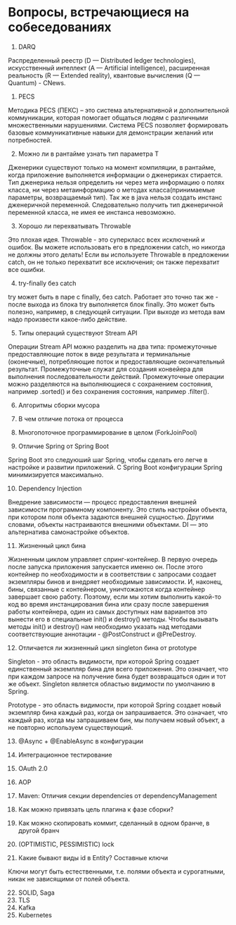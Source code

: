 # Вопросы, встречающиеся на собеседованиях

1. DARQ 

Распределенный реестр (D — Distributed ledger technologies), искусственный интеллект (A — Artificial intelligence), расширенная реальность (R — Extended reality), квантовые вычисления (Q — Quantum) - CNews.

1. PECS  

Методика PECS (ПЕКС) – это система альтернативной и дополнительной коммуникации, которая помогает общаться людям с различными множественными нарушениями. Система PECS позволяет формировать базовые коммуникативные навыки для демонстрации желаний или потребностей.

2. Можно ли в рантайме узнать тип параметра T  

Дженерики существуют только на момент компиляции, в рантайме, когда приложение выполняется информации о дженериках стирается. Тип дженерика нельзя определить ни через мета информацию о полях класса, ни через метаинформацию о методах класса(принимаемые параметры, возвращаемый тип). Так же в java нельзя создать инстанс дженеричной переменной. Следовательно получить тип дженеричной переменной класса, не имея ее инстанса невозможно.


3. Хорошо ли перехватывать Throwable  

Это плохая идея. Throwable - это суперкласс всех исключений и ошибок. Вы можете использовать его в предложении catch, но никогда не должны этого делать! Если вы используете Throwable в предложении catch, он не только перехватит все исключения; он также перехватит все ошибки.


4. try-finally без catch  

try может быть в паре с finally, без catch. Работает это точно так же - после выхода из блока try выполняется блок finally. Это может быть полезно, например, в следующей ситуации. При выходе из метода вам надо произвести какое-либо действие.

5. Типы операций существуют Stream API  

Операции Stream API можно разделить на два типа: промежуточные предоставляющие поток в виде результата и терминальные (оконечные), потребляющие поток и предоставляющие окончательный результат. Промежуточные служат для создания конвейера для выполнения последовательности действий. Промежуточные операции можно разделяются на выполняющиеся с сохранением состояния, например .sorted() и без сохранения состояния, например .filter(). 

6. Алгоритмы сборки мусора  


7. В чем отличие потока от процесса  

8. Многопоточное программирование в целом (ForkJoinPool)  

9. Отличие Spring от Spring Boot  

Spring Boot это следуюший шаг Spring, чтобы сделать его легче в настройке и развитии приложений. С Spring Boot конфигурации Spring минимизируется максимально.

10. Dependency Injection  

Внедрение зависимости — процесс предоставления внешней зависимости программному компоненту. Это стиль настройки объекта, при котором поля объекта задаются внешней сущностью. Другими словами, объекты настраиваются внешними объектами. DI — это альтернатива самонастройке объектов.


11. Жизненный цикл бина  

Жизненным циклом управляет спринг-контейнер. В первую очередь после запуска приложения запускается именно он. После этого контейнер по необходимости и в соответствии с запросами создает экземпляры бинов и внедряет необходимые зависимости. И, наконец, бины, связанные с контейнером, уничтожаются когда контейнер завершает свою работу. Поэтому, если мы хотим выполнить какой-то код во время инстанцирования бина или сразу после завершения работы контейнера, один из самых доступных нам вариантов это вынести его в специальные init() и destroy() методы. Чтобы вызывать методы init() и destroy() нам необходимо указать над методами соответствующие аннотации - @PostConstruct и @PreDestroy.



12. Отличается ли жизненный цикл singleton бина от prototype

Singleton - это область видимости, при которой Spring создает единственный экземпляр бина для всего приложения. Это означает, что при каждом запросе на получение бина будет возвращаться один и тот же объект. Singleton является областью видимости по умолчанию в Spring.

Prototype - это область видимости, при которой Spring создает новый экземпляр бина каждый раз, когда он запрашивается. Это означает, что каждый раз, когда мы запрашиваем бин, мы получаем новый объект, а не повторно используем существующий.

13. @Async + @EnableAsync в конфигурации  

14. Интеграционное тестирование  
15. OAuth 2.0  
16. AOP  
17. Maven: Отличия секции dependencies от dependencyManagement  
18. Как можно привязать цель плагина к фазе сборки?  
19. Как можно скопировать коммит, сделанный в одном бранче, в другой бранч  
20. (OPTIMISTIC, PESSIMISTIC) lock  

21. Какие бывают виды id в Entity? Составные ключи  

Ключи могут быть естественными, т.е. полями объекта и сурогатными, никак не зависящими от полей объекта.

22. SOLID, Saga  
23. TLS  
24. Kafka  
25. Kubernetes